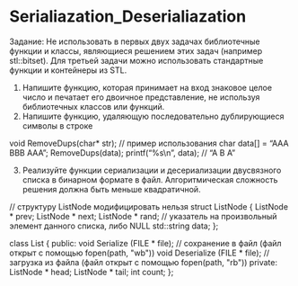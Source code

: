 # Serialiazation_Deserialiazation
Задание: 
Не использовать в первых двух задачах библиотечные функции и классы, являющиеся 
решением этих задач (например stl::bitset). Для третьей задачи можно использовать стандартные 
функции и контейнеры из STL.

1. Напишите функцию, которая принимает на вход знаковое целое число и печатает его двоичное 
представление, не используя библиотечных классов или функций. 
2. Напишите функцию, удаляющую последовательно дублирующиеся символы в строке

void RemoveDups(char* str);
// пример использования
char data[] = “AAA BBB AAA”;
RemoveDups(data);
printf(“%s\n”, data); // “A B A”

3. Реализуйте функции сериализации и десериализации двусвязного списка в бинарном формате в 
файл. Алгоритмическая сложность решения должна быть меньше квадратичной.

// структуру ListNode модифицировать нельзя
struct ListNode {
 ListNode * prev;
 ListNode * next;
 ListNode * rand; // указатель на произвольный элемент данного 
списка, либо NULL
 std::string data;
};

class List {
public:
 void Serialize (FILE * file); // сохранение в файл (файл открыт с 
помощью fopen(path, "wb"))
 void Deserialize (FILE * file); // загрузка из файла (файл открыт с 
помощью fopen(path, "rb"))
private:
 ListNode * head;
 ListNode * tail;
 int count;
};
